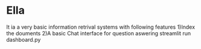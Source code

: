 # Ella
It ia a very basic information retrival systems with following features 
  1)Index the douments 
  2)A basic Chat interface for question aswering 
streamlit run dashboard.py

